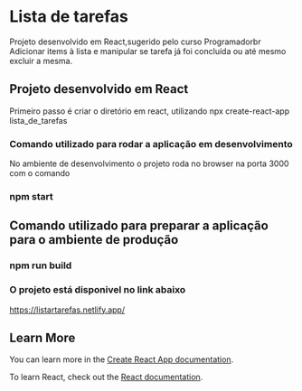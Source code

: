 # Lista de tarefas

Projeto desenvolvido em React,sugerido pelo curso Programadorbr
Adicionar items à lista e manipular se tarefa já foi concluída ou até mesmo excluir a mesma.



## Projeto desenvolvido em React
Primeiro passo é criar o diretório em react, utilizando npx create-react-app lista_de_tarefas


### Comando utilizado para rodar a aplicação em desenvolvimento
No ambiente de desenvolvimento o projeto roda no browser na porta 3000 com o comando
### npm start


## Comando utilizado para preparar a aplicação para o ambiente de produção
### npm run build


### O projeto está disponivel no link abaixo
https://listartarefas.netlify.app/






## Learn More

You can learn more in the [Create React App documentation](https://facebook.github.io/create-react-app/docs/getting-started).

To learn React, check out the [React documentation](https://reactjs.org/).






